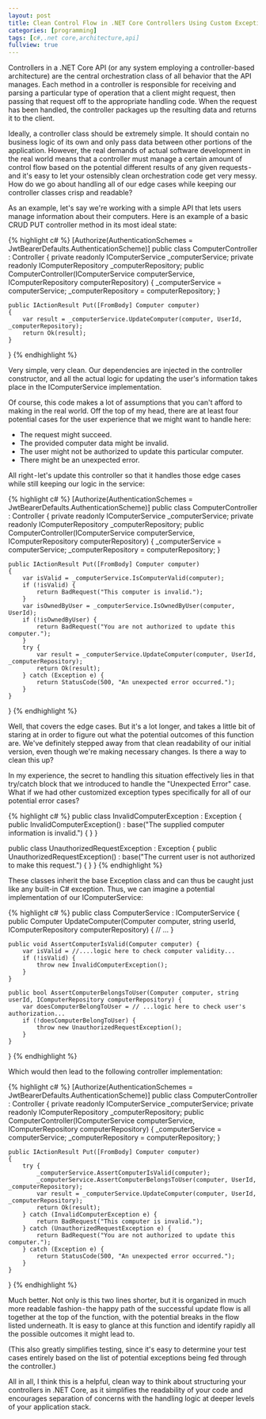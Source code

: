 ```yaml
---
layout: post
title: Clean Control Flow in .NET Core Controllers Using Custom Exceptions
categories: [programming]
tags: [c#,.net core,architecture,api]
fullview: true
---
```


Controllers in a .NET Core API (or any system employing a controller-based architecture) are the central orchestration class of all behavior that the API manages. Each method in a controller is responsible for receiving and parsing a particular type of operation that a client might request, then passing that request off to the appropriate handling code. When the request has been handled, the controller packages up the resulting data and returns it to the client.

Ideally, a controller class should be extremely simple. It should contain no business logic of its own and only pass data between other portions of the application. However, the real demands of actual software development in the real world means that a controller must manage a certain amount of control flow based on the potential different results of any given requests - and it's easy to let your ostensibly clean orchestration code get very messy. How do we go about handling all of our edge cases while keeping our controller classes crisp and readable?

As an example, let's say we're working with a simple API that lets users manage information about their computers. Here is an example of a basic CRUD PUT controller method in its most ideal state:

{% highlight c# %}
[Authorize(AuthenticationSchemes = JwtBearerDefaults.AuthenticationScheme)]
public class ComputerController : Controller {
	private readonly IComputerService _computerService;
	private readonly IComputerRepository _computerRepository;
	public ComputerController(IComputerService computerService, IComputerRepository computerRepository)
	{
		_computerService = computerService;
		_computerRepository = computerRepository;
	}
	
	public IActionResult Put([FromBody] Computer computer)
	{
		var result = _computerService.UpdateComputer(computer, UserId, _computerRepository);
		return Ok(result);
	}
} 
{% endhighlight %}

Very simple, very clean. Our dependencies are injected in the controller constructor, and all the actual logic for updating the user's information takes place in the IComputerService implementation.

Of course, this code makes a lot of assumptions that you can't afford to making in the real world. Off the top of my head, there are at least four potential cases for the user experience that we might want to handle here:

* The request might succeed.
* The provided computer data might be invalid.
* The user might not be authorized to update this particular computer.
* There might be an unexpected error.

All right - let's update this controller so that it handles those edge cases while still keeping our logic in the service:

{% highlight c# %}
[Authorize(AuthenticationSchemes = JwtBearerDefaults.AuthenticationScheme)]
public class ComputerController : Controller {
	private readonly IComputerService _computerService;
	private readonly IComputerRepository _computerRepository;
	public ComputerController(IComputerService computerService, IComputerRepository computerRepository)
	{
		_computerService = computerService;
		_computerRepository = computerRepository;
	}
	
	public IActionResult Put([FromBody] Computer computer)
	{
		var isValid = _computerService.IsComputerValid(computer);
		if (!isValid) {
			return BadRequest("This computer is invalid.");
		}
		var isOwnedByUser = _computerService.IsOwnedByUser(computer, UserId);
		if (!isOwnedByUser) {
			return BadRequest("You are not authorized to update this computer.");
		}
		try {
			var result = _computerService.UpdateComputer(computer, UserId, _computerRepository);
			return Ok(result);
		} catch (Exception e) {
			return StatusCode(500, "An unexpected error occurred.");
		}
	}
}
{% endhighlight %}

Well, that covers the edge cases. But it's a lot longer, and takes a little bit of staring at in order to figure out what the potential outcomes of this function are. We've definitely stepped away from that clean readability of our initial version, even though we're making necessary changes. Is there a way to clean this up?

In my experience, the secret to handling this situation effectively lies in that try/catch block that we introduced to handle the "Unexpected Error" case. What if we had other customized exception types specifically for all of our potential error cases?

{% highlight c# %}
public class InvalidComputerException : Exception
{
	public InvalidComputerException() : base("The supplied computer information is invalid.")
	{
	}
}

public class UnauthorizedRequestException : Exception
{
	public UnauthorizedRequestException() : base("The current user is not authorized to make this request.")
	{
	}
}
{% endhighlight %}

These classes inherit the base Exception class and can thus be caught just like any built-in C# exception. Thus, we can imagine a potential implementation of our IComputerService:

{% highlight c# %}
public class ComputerService : IComputerService {
	public Computer UpdateComputer(Computer computer, string userId, IComputerRepository computerRepository) {
		// ...
	}
	
	public void AssertComputerIsValid(Computer computer) {
		var isValid = //....logic here to check computer validity...
		if (!isValid) {
			throw new InvalidComputerException();
		}
	}
	
	public bool AssertComputerBelongsToUser(Computer computer, string userId, IComputerRepository computerRepository) {
		var doesComputerBelongToUser = // ...logic here to check user's authorization...
		if (!doesComputerBelongToUser) {
			throw new UnauthorizedRequestException();
		}
	}
}
{% endhighlight %}

Which would then lead to the following controller implementation:

{% highlight c# %}
[Authorize(AuthenticationSchemes = JwtBearerDefaults.AuthenticationScheme)]
public class ComputerController : Controller {
	private readonly IComputerService _computerService;
	private readonly IComputerRepository _computerRepository;
	public ComputerController(IComputerService computerService, IComputerRepository computerRepository)
	{
		_computerService = computerService;
		_computerRepository = computerRepository;
	}
	
	public IActionResult Put([FromBody] Computer computer)
	{
		try {
			_computerService.AssertComputerIsValid(computer);
			_computerService.AssertComputerBelongsToUser(computer, UserId, _computerRepository);
			var result = _computerService.UpdateComputer(computer, UserId, _computerRepository);
			return Ok(result);
		} catch (InvalidComputerException e) {
			return BadRequest("This computer is invalid.");
		} catch (UnauthorizedRequestException e) {
			return BadRequest("You are not authorized to update this computer.");
		} catch (Exception e) {
			return StatusCode(500, "An unexpected error occurred.");
		}
	}
}
{% endhighlight %}

Much better. Not only is this two lines shorter, but it is organized in much more readable fashion - the happy path of the successful update flow is all together at the top of the function, with the potential breaks in the flow listed underneath. It is easy to glance at this function and identify rapidly all the possible outcomes it might lead to.

(This also greatly simplifies testing, since it's easy to determine your test cases entirely based on the list of potential exceptions being fed through the controller.)

All in all, I think this is a helpful, clean way to think about structuring your controllers in .NET Core, as it simplifies the readability of your code and encourages separation of concerns with the handling logic at deeper levels of your application stack.
